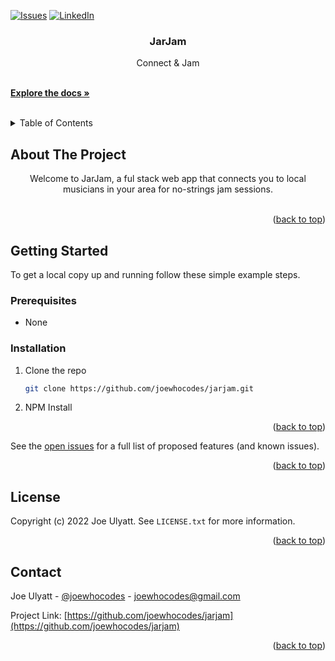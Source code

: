 <div id="top"></div>

[![Issues][issues-shield]][issues-url]
[![LinkedIn][linkedin-shield]][linkedin-url]

<!-- PROJECT LOGO
<br />
<div align="center">
  <a href="https://github.com/joewhocodes/jarjam">
    <img src="/src/images/figma.png" alt="Screenshot of profile page">
  </a>
  
  -->

<h3 align="center">JarJam</h3>

  <p align="center">
    Connect & Jam
  </p>
    <br />
    <a href="https://github.com/joewhocodes/jarjam"><strong>Explore the docs »</strong></a>
    <br />
    <br />
  </p>
</div>



<!-- TABLE OF CONTENTS -->
<details>
  <summary>Table of Contents</summary>
  <ol>
    <li>
      <a href="#about-the-project">About The Project</a>
      <ul>
        <li><a href="#built-with">Built With</a></li>
      </ul>
    </li>
    <li>
      <a href="#getting-started">Getting Started</a>
      <ul>
        <li><a href="#prerequisites">Prerequisites</a></li>
        <li><a href="#installation">Installation</a></li>
      </ul>
    </li>
    <li><a href="#license">License</a></li>
    <li><a href="#contact">Contact</a></li>
  </ol>
</details>



<!-- ABOUT THE PROJECT -->
## About The Project



</p>
    <p align="center">
    Welcome to JarJam, a ful stack web app that connects you to local musicians in your area for no-strings jam sessions.
    <br>
    <br>

<p align="right">(<a href="#top">back to top</a>)</p>




<!-- GETTING STARTED -->
## Getting Started

To get a local copy up and running follow these simple example steps.

### Prerequisites

* None

### Installation

1. Clone the repo
   ```sh
   git clone https://github.com/joewhocodes/jarjam.git
   ```
2. NPM Install

<p align="right">(<a href="#top">back to top</a>)</p>



<!-- ROADMAP -->
<!-- ## Roadmap

- [ ] Feature 1
- [ ] Feature 2
- [ ] Feature 3
    - [ ] Nested Feature -->

See the [open issues](https://github.com/joewhocodes/coley-creates/issues) for a full list of proposed features (and known issues).

<p align="right">(<a href="#top">back to top</a>)</p>




<!-- LICENSE -->
## License

Copyright (c) 2022 Joe Ulyatt. See `LICENSE.txt` for more information.

<p align="right">(<a href="#top">back to top</a>)</p>



<!-- CONTACT -->
## Contact

Joe Ulyatt - [@joewhocodes](https://twitter.com/joewhocodes) - joewhocodes@gmail.com

Project Link: [https://github.com/joewhocodes/jarjam](https://github.com/joewhocodes/jarjam)

<p align="right">(<a href="#top">back to top</a>)</p>




<!-- MARKDOWN LINKS & IMAGES -->
<!-- https://www.markdownguide.org/basic-syntax/#reference-style-links -->
[contributors-shield]: https://img.shields.io/github/contributors/joewhocodes/jarjam.svg?style=for-the-badge
[contributors-url]: https://github.com/joewhocodes/jarjam/graphs/contributors
[forks-shield]: https://img.shields.io/github/forks/joewhocodes/jarjam.svg?style=for-the-badge
[forks-url]: https://github.com/joewhocodes/jarjam/network/members
[stars-shield]: https://img.shields.io/github/stars/joewhocodes/jarjam.svg?style=for-the-badge
[stars-url]: https://github.com/joewhocodes/jarjam/stargazers
[issues-shield]: https://img.shields.io/github/issues/joewhocodes/jarjam.svg?style=for-the-badge
[issues-url]: https://github.com/joewhocodes/jarjam/issues
[license-shield]: https://img.shields.io/github/license/joewhocodes/jarjam.svg?style=for-the-badge
[license-url]: https://github.com/joewhocodes/jarjam/blob/main/LICENSE.txt
[linkedin-shield]: https://img.shields.io/badge/-LinkedIn-black.svg?style=for-the-badge&logo=linkedin&colorB=555
[linkedin-url]: https://linkedin.com/in/joewhocodes
[product-screenshot]: /img/screenshot.png
